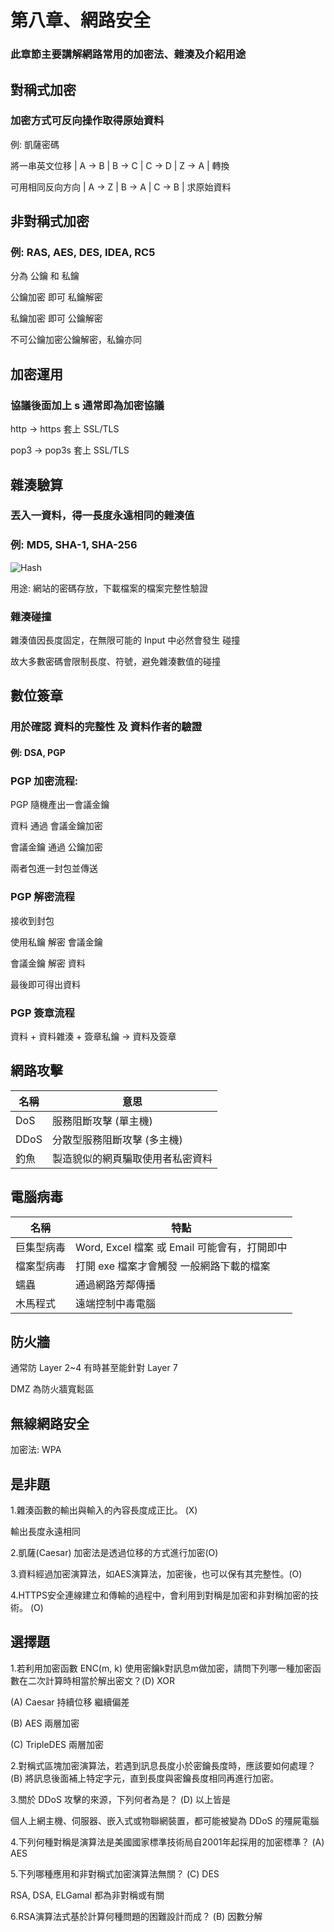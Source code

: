 # 第八章、網路安全

### 此章節主要講解網路常用的加密法、雜湊及介紹用途

## 對稱式加密

### 加密方式可反向操作取得原始資料

例: 凱薩密碼

將一串英文位移 | A -> B | B -> C | C -> D | Z -> A | 轉換

可用相同反向方向 | A -> Z | B -> A | C -> B | 求原始資料

## 非對稱式加密

### 例: RAS, AES, DES, IDEA, RC5

分為 公鑰 和 私鑰

公鑰加密 即可 私鑰解密

私鑰加密 即可 公鑰解密

不可公鑰加密公鑰解密，私鑰亦同

## 加密運用

### 協議後面加上 s 通常即為加密協議

http -> https 套上 SSL/TLS

pop3 -> pop3s 套上 SSL/TLS

## 雜湊驗算

### 丟入一資料，得一長度永遠相同的雜湊值

### 例: MD5, SHA-1, SHA-256

![Hash](https://upload.wikimedia.org/wikipedia/commons/thumb/d/da/Hash_function.svg/2000px-Hash_function.svg.png)

用途: 網站的密碼存放，下載檔案的檔案完整性驗證

### 雜湊碰撞

雜湊值因長度固定，在無限可能的 Input 中必然會發生 碰撞

故大多數密碼會限制長度、符號，避免雜湊數值的碰撞

## 數位簽章

### 用於確認 資料的完整性 及 資料作者的驗證

#### 例: DSA, PGP

### PGP 加密流程:

PGP 隨機產出一會議金鑰

資料 通過 會議金鑰加密

會議金鑰 通過 公鑰加密

兩者包進一封包並傳送

### PGP 解密流程

接收到封包

使用私鑰 解密 會議金鑰

會議金鑰 解密 資料

最後即可得出資料

### PGP 簽章流程

資料 + 資料雜湊 + 簽章私鑰 -> 資料及簽章

## 網路攻擊

| 名稱 | 意思 |
| - | - |
| DoS | 服務阻斷攻擊 (單主機) |
| DDoS | 分散型服務阻斷攻擊 (多主機) |
| 釣魚 | 製造貌似的網頁騙取使用者私密資料 |

## 電腦病毒

| 名稱 | 特點 |
| - | - |
| 巨集型病毒 | Word, Excel 檔案 或 Email 可能會有，打開即中 |
| 檔案型病毒 | 打開 exe 檔案才會觸發 一般網路下載的檔案 |
| 蠕蟲 | 通過網路芳鄰傳播 |
| 木馬程式 | 遠端控制中毒電腦 |

## 防火牆

通常防 Layer 2~4 有時甚至能針對 Layer 7

DMZ 為防火牆寬鬆區

## 無線網路安全

加密法: WPA

## 是非題

1.雜湊函數的輸出與輸入的內容長度成正比。 (X)

輸出長度永遠相同

2.凱薩(Caesar) 加密法是透過位移的方式進行加密(O)

3.資料經過加密演算法，如AES演算法，加密後，也可以保有其完整性。(O)

4.HTTPS安全連線建立和傳輸的過程中，會利用到對稱是加密和非對稱加密的技術。 (O)

## 選擇題


1.若利用加密函數 ENC(m, k) 使用密鑰k對訊息m做加密，請問下列哪一種加密函數在二次計算時相當於解出密文？(D) XOR

(A) Caesar 持續位移 繼續偏差

(B) AES 兩層加密

(C) TripleDES 兩層加密

2.對稱式區塊加密演算法，若遇到訊息長度小於密鑰長度時，應該要如何處理？ (B) 將訊息後面補上特定字元，直到長度與密鑰長度相同再進行加密。

3.關於 DDoS 攻擊的來源，下列何者為是？ (D) 以上皆是

個人上網主機、伺服器、嵌入式或物聯網裝置，都可能被變為 DDoS 的殭屍電腦

4.下列何種對稱是演算法是美國國家標準技術局自2001年起採用的加密標準？ (A) AES

5.下列哪種應用和非對稱式加密演算法無關？ (C) DES

RSA, DSA, ELGamal 都為非對稱或有關

6.RSA演算法式基於計算何種問題的困難設計而成？ (B) 因數分解